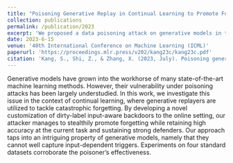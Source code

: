 ```yaml
---
title: "Poisoning Generative Replay in Continual Learning to Promote Forgetting"
collection: publications
permalink: /publication/2023
excerpt: 'We proposed a data poisoning attack on generative models in the context of replay based continual learning.'
date: 2023-6-15
venue: '40th International Conference on Machine Learning (ICML)'
paperurl: 'https://proceedings.mlr.press/v202/kang23c/kang23c.pdf'
citation: 'Kang, S., Shi, Z., & Zhang, X. (2023, July). Poisoning generative replay in continual learning to promote forgetting. In International Conference on Machine Learning (pp. 15769-15785). PMLR.'
---
```


Generative models have grown into the workhorse of many state-of-the-art machine learning methods. However, their vulnerability under poisoning attacks has been largely understudied. In this work, we investigate this issue in the context of continual learning, where generative replayers are utilized to tackle catastrophic forgetting. By developing a novel customization of dirty-label input-aware backdoors to the online setting, our attacker manages to stealthily promote forgetting while retaining high accuracy at the current task and sustaining strong defenders. Our approach taps into an intriguing property of generative models, namely that they cannot well capture input-dependent triggers. Experiments on four standard datasets corroborate the poisoner’s effectiveness.
